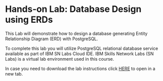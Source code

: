 # Hands-on Lab: Database Design using ERDs

This Lab will demonstrate how to design a database generating Entity Relationship Diagram (ERD) with PostgreSQL.

To complete this lab you will utilize PostgreSQL relational database service available as part of IBM SN Labs Cloud IDE. IBM Skills Network Labs (SN Labs) is a virtual lab environment used in this course.

In case you need to download the lab instructions click [HERE](https://cf-courses-data.s3.us.cloud-object-storage.appdomain.cloud/IBM-DB0110EN-SkillsNetwork/labs/Lab%20-%20Database%20Design%20using%20ERDs%20/instructional-labs.md.html) to open in a new tab.